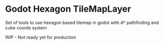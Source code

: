 # Godot Hexagon TileMapLayer

Set of tools to use hexagon based tilemap in godot with A\* pathfinding and cube coords system

WIP - Not ready yet for production
